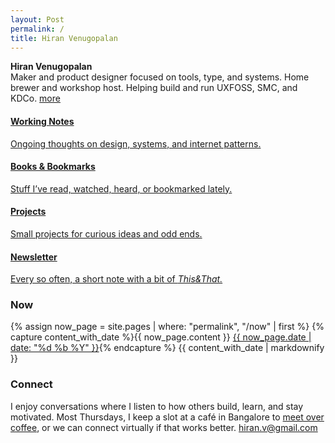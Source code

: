 ```yaml
---
layout: Post
permalink: /
title: Hiran Venugopalan
---
```

<p>
  <strong>Hiran Venugopalan</strong><br>
  Maker and product designer focused on tools, type, and systems. Home brewer and workshop host. Helping build and run UXFOSS, SMC, and KDCo. <span class="small-link"><a href="/about">more</a></span>
</p>

<div class="card-grid">
  <a href="/notes" class="card">
    <h4>Working Notes</h4>
    <p>Ongoing thoughts on design, systems, and internet patterns.</p>
  </a>
  <a href="/logs" class="card">
    <h4>Books & Bookmarks</h4>
    <p>Stuff I’ve read, watched, heard, or bookmarked lately.</p>
  </a>
  <a href="/projects" class="card">
    <h4>Projects</h4>
    <p>Small projects for curious ideas and odd ends.</p>
  </a>
  <a href="https://hiran.substack.com/" class="card">
    <h4>Newsletter</h4>
    <p>Every so often, a short note with a bit of <i>This&That.</i></p>
  </a>
</div>


<h3>Now</h3>
<div>
  {% assign now_page = site.pages | where: "permalink", "/now" | first %}
  {% capture content_with_date %}{{ now_page.content }} <span class="small-link"><a href="/now">{{ now_page.date | date: "%d %b %Y" }}</a></span>{% endcapture %}
  {{ content_with_date | markdownify }}
</div>

<h3>Connect</h3>
<p>
I enjoy conversations where I listen to how others build, learn, and stay motivated. Most Thursdays, I keep a slot at a café in Bangalore to <a href="https://cal.com/hfactor/hello">meet over coffee</a>, or we can connect virtually if that works better. <span class="small-link"><a href="/contact">hiran.v@gmail.com</a></span>
</p>